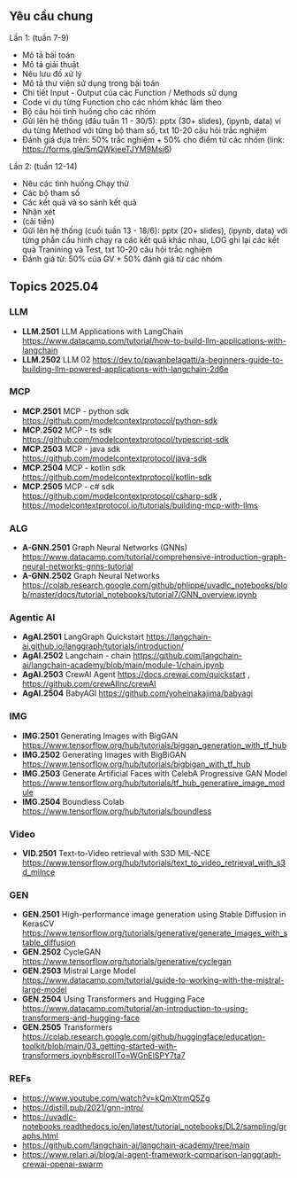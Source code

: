 ## Yêu cầu chung
Lần 1: (tuần 7-9)
- Mô tả bài toán
- Mô tả giải thuật
- Nêu lưu đồ xử lý
- Mô tả thư viện sử dụng trong bài toán
- Chi tiết Input - Output của các Function / Methods sử dụng
- Code ví dụ từng Function cho các nhóm khác làm theo
- Bộ câu hỏi tình huống cho các nhóm
- Gửi lên hệ thống (đầu tuần 11 - 30/5):  pptx (30+ slides), (ipynb, data) ví dụ từng Method với từng bộ tham số, txt 10-20 câu hỏi trắc nghiệm  
- Đánh giá dựa trên: 50% trắc nghiệm  + 50% cho điểm từ các nhóm 
(link:  https://forms.gle/5mQWkjeeTJYM9Msj6) 


Lần 2: (tuần 12-14)
- Nêu các tình huống Chạy thử
- Các bộ tham số
- Các kết quả và so sánh kết quả 
- Nhận xét 
- (cải tiến)
- Gửi lên hệ thống (cuối tuần 13 - 18/6):  pptx (20+ slides), (ipynb, data) với từng phần cấu hình chạy ra các kết quả khác nhau, LOG ghi lại các kết quả Tranining và Test, txt 10-20 câu hỏi trắc nghiệm  
- Đánh giá từ: 50% của GV + 50% đánh giá từ các nhóm 


## Topics  2025.04

### LLM		  
- **LLM.2501**	LLM Applications with LangChain 	https://www.datacamp.com/tutorial/how-to-build-llm-applications-with-langchain  
- **LLM.2502**	LLM 02	https://dev.to/pavanbelagatti/a-beginners-guide-to-building-llm-powered-applications-with-langchain-2d6e  
		
### MCP		  
- **MCP.2501**	MCP - python sdk	https://github.com/modelcontextprotocol/python-sdk   
- **MCP.2502**	MCP - ts sdk	https://github.com/modelcontextprotocol/typescript-sdk  
- **MCP.2503**	MCP - java sdk	https://github.com/modelcontextprotocol/java-sdk  
- **MCP.2504**	MCP - kotlin sdk	https://github.com/modelcontextprotocol/kotlin-sdk  
- **MCP.2505**	MCP - c# sdk	https://github.com/modelcontextprotocol/csharp-sdk   ,   https://modelcontextprotocol.io/tutorials/building-mcp-with-llms  

		
		
### ALG		  
- **A-GNN.2501**	Graph Neural Networks (GNNs)	https://www.datacamp.com/tutorial/comprehensive-introduction-graph-neural-networks-gnns-tutorial  
- **A-GNN.2502**	Graph Neural Networks	https://colab.research.google.com/github/phlippe/uvadlc_notebooks/blob/master/docs/tutorial_notebooks/tutorial7/GNN_overview.ipynb  
	
		
### Agentic AI		  
- **AgAI.2501**	LangGraph Quickstart	https://langchain-ai.github.io/langgraph/tutorials/introduction/  
- **AgAI.2502**	Langchain - chain	https://github.com/langchain-ai/langchain-academy/blob/main/module-1/chain.ipynb  
- **AgAI.2503**	CrewAI Agent	https://docs.crewai.com/quickstart  ,  https://github.com/crewAIInc/crewAI 
- **AgAI.2504**	BabyAGI	https://github.com/yoheinakajima/babyagi  

### IMG		  
- **IMG.2501**	Generating Images with BigGAN	https://www.tensorflow.org/hub/tutorials/biggan_generation_with_tf_hub  
- **IMG.2502**	Generating Images with BigBiGAN	https://www.tensorflow.org/hub/tutorials/bigbigan_with_tf_hub  
- **IMG.2503**	Generate Artificial Faces with CelebA Progressive GAN Model 	https://www.tensorflow.org/hub/tutorials/tf_hub_generative_image_module  
- **IMG.2504**	Boundless Colab	https://www.tensorflow.org/hub/tutorials/boundless  
		
### Video		  
- **VID.2501**	Text-to-Video retrieval with S3D MIL-NCE	https://www.tensorflow.org/hub/tutorials/text_to_video_retrieval_with_s3d_milnce  
		
		
### GEN		  
- **GEN.2501**	High-performance image generation using Stable Diffusion in KerasCV	https://www.tensorflow.org/tutorials/generative/generate_images_with_stable_diffusion  
- **GEN.2502**	CycleGAN	https://www.tensorflow.org/tutorials/generative/cyclegan  
- **GEN.2503**	Mistral Large Model	https://www.datacamp.com/tutorial/guide-to-working-with-the-mistral-large-model  
- **GEN.2504**	Using Transformers and Hugging Face	https://www.datacamp.com/tutorial/an-introduction-to-using-transformers-and-hugging-face  
- **GEN.2505**	Transformers	https://colab.research.google.com/github/huggingface/education-toolkit/blob/main/03_getting-started-with-transformers.ipynb#scrollTo=WGnElSPY7ta7  
			
		
### REFs		
- https://www.youtube.com/watch?v=kQmXtrmQ5Zg  		
- https://distill.pub/2021/gnn-intro/		
- https://uvadlc-notebooks.readthedocs.io/en/latest/tutorial_notebooks/DL2/sampling/graphs.html		
- https://github.com/langchain-ai/langchain-academy/tree/main		
- https://www.relari.ai/blog/ai-agent-framework-comparison-langgraph-crewai-openai-swarm		

